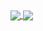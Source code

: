 <a href="https://github.com/anuraghazra/github-readme-stats">
  <img align="center" src="https://github-readme-stats.douglastofoli.vercel.app/api?username=douglastofoli&show_icons=true" />
</a>
<a href="https://github.com/anuraghazra/convoychat">
  <img align="center" src="https://github-readme-stats.douglastofoli.vercel.app/api/top-langs/?username=douglastofoli&layout=compact" />
</a>

